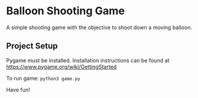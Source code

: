 # Balloon Shooting Game
A simple shooting game with the objective to shoot down a moving balloon.
## Project Setup
Pygame must be installed. Installation instructions can be found at https://www.pygame.org/wiki/GettingStarted

To run game: `python3 game.py`

Have fun!
